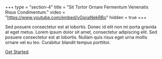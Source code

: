 +++
type = "section-4"
title = "Sit Tortor Ornare Fermentum Venenatis Risus Condimentum."
video = "https://www.youtube.com/embed/vGsnaNekRBo"
hidden = true
+++

Sed posuere consectetur est at lobortis.
Donec id elit non mi porta gravida at eget metus.
Lorem ipsum dolor sit amet, consectetur adipiscing elit.
Sed posuere consectetur est at lobortis.
Nullam quis risus eget urna mollis ornare vel eu leo.
Curabitur blandit tempus porttitor.

[Get Started](/setup/).
